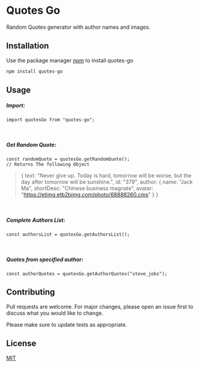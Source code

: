 # Quotes Go 

Random Quotes generator with author names and images.

## Installation

Use the package manager [npm](https://www.npmjs.com/) to install quotes-go

```bash
npm install quotes-go
```

## Usage

##### Import:
```
import quotesGo from "quotes-go";
```
<br />

##### Get Random Quote:
```
const randomQuote = quotesGo.getRandomQuote();
// Returns The following Object
```

> {
  text: "Never give up. Today is hard, tomorrow will be worse, but the day after tomorrow will be sunshine.",
  id: "379",
  author: {
    name: "Jack Ma",
    shortDesc: "Chinese business magnate",
    avatar: "https://etimg.etb2bimg.com/photo/68888260.cms"
  }
}

<br />

##### Complete Authors List:
```
const authorsList = quotesGo.getAuthorsList();
```
<br />

##### Quotes from specified author:
```
const authorQuotes = quotesGo.getAuthorQuotes("steve_jobs");
```

## Contributing
Pull requests are welcome. For major changes, please open an issue first to discuss what you would like to change.

Please make sure to update tests as appropriate.

## License
[MIT](https://choosealicense.com/licenses/mit/)
